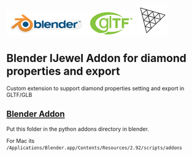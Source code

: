 [![Blender](misc/Blender_logo.png)](http://www.blender.org/) [![glTF](misc/glTF_logo.png)](https://www.khronos.org/gltf/) [![three.js](misc/threejs_logo.png)](https://threejs.org/)

Blender IJewel Addon for diamond properties and export
======================================

Custom extension to support diamond properties setting and export in GLTF/GLB

[Blender Addon](./__init__.py)
--------------
Put this folder in the python addons directory in blender.

For Mac its `/Applications/Blender.app/Contents/Resources/2.92/scripts/addons`
